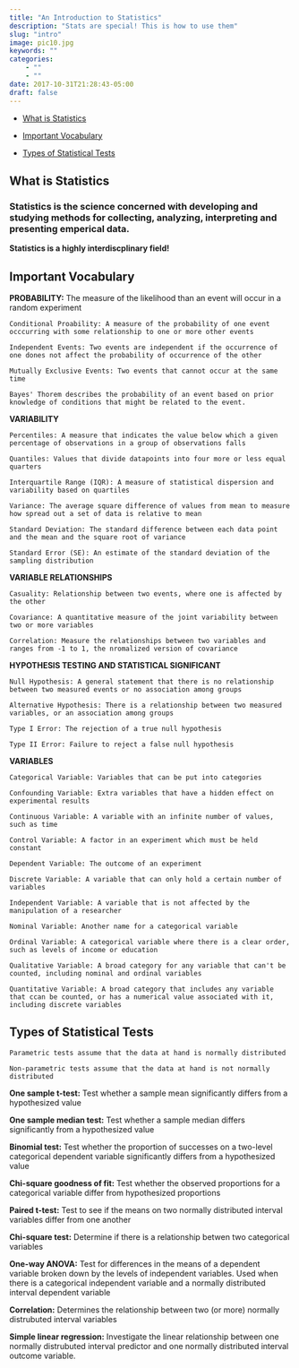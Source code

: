```yaml
---
title: "An Introduction to Statistics"
description: "Stats are special! This is how to use them"
slug: "intro"
image: pic10.jpg
keywords: ""
categories: 
    - ""
    - ""
date: 2017-10-31T21:28:43-05:00
draft: false
---
```


* [What is Statistics](#what-is-statistics)

* [Important Vocabulary](#important-vocabulary)

* [Types of Statistical Tests](#types-of-statistical-tests)

## What is Statistics

### Statistics is the science concerned with developing and studying methods for collecting, analyzing, interpreting and presenting emperical data.

**Statistics is a highly interdiscplinary field!**

## Important Vocabulary

**PROBABILITY:** The measure of the likelihood than an event will occur in a random experiment

    Conditional Proability: A measure of the probability of one event occcurring with some relationship to one or more other events

    Independent Events: Two events are independent if the occurrence of one dones not affect the probability of occurrence of the other

    Mutually Exclusive Events: Two events that cannot occur at the same time

    Bayes' Thorem describes the probability of an event based on prior knowledge of conditions that might be related to the event.

**VARIABILITY**

    Percentiles: A measure that indicates the value below which a given percentage of observations in a group of observations falls

    Quantiles: Values that divide datapoints into four more or less equal quarters

    Interquartile Range (IQR): A measure of statistical dispersion and variability based on quartiles

    Variance: The average square difference of values from mean to measure how spread out a set of data is relative to mean

    Standard Deviation: The standard difference between each data point and the mean and the square root of variance

    Standard Error (SE): An estimate of the standard deviation of the sampling distribution

**VARIABLE RELATIONSHIPS**

    Casuality: Relationship between two events, where one is affected by the other

    Covariance: A quantitative measure of the joint variability between two or more variables

    Correlation: Measure the relationships between two variables and ranges from -1 to 1, the nromalized version of covariance

**HYPOTHESIS TESTING AND STATISTICAL SIGNIFICANT**

    Null Hypothesis: A general statement that there is no relationship between two measured events or no association among groups

    Alternative Hypothesis: There is a relationship between two measured variables, or an association among groups

    Type I Error: The rejection of a true null hypothesis

    Type II Error: Failure to reject a false null hypothesis

**VARIABLES**

    Categorical Variable: Variables that can be put into categories

    Confounding Variable: Extra variables that have a hidden effect on experimental results

    Continuous Variable: A variable with an infinite number of values, such as time

    Control Variable: A factor in an experiment which must be held constant

    Dependent Variable: The outcome of an experiment

    Discrete Variable: A variable that can only hold a certain number of variables

    Independent Variable: A variable that is not affected by the manipulation of a researcher

    Nominal Variable: Another name for a categorical variable

    Ordinal Variable: A categorical variable where there is a clear order, such as levels of income or education

    Qualitative Variable: A broad category for any variable that can't be counted, including nominal and ordinal variables

    Quantitative Variable: A broad category that includes any variable that ccan be counted, or has a numerical value associated with it, including discrete variables

## Types of Statistical Tests

```Parametric tests assume that the data at hand is normally distributed```

```Non-parametric tests assume that the data at hand is not normally distributed```

**One sample t-test:** Test whether a sample mean significantly differs from a hypothesized value

**One sample median test:** Test whether a sample median differs significantly from a hypothesized value

**Binomial test:** Test whether the proportion of successes on a two-level categorical dependent variable significantly differs from a hypothesized value

**Chi-square goodness of fit:** Test whether the observed proportions for a categorical variable differ from hypothesized proportions

**Paired t-test:** Test to see if the means on two normally distributed interval variables differ from one another

**Chi-square test:** Determine if there is a relationship betwen two categorical variables

**One-way ANOVA:** Test for differences in the means of a dependent variable broken down by the levels of independent variables. Used when there is a categorical independent variable and a normally distributed interval dependent variable

**Correlation:** Determines the relationship between two (or more) normally distrubuted interval variables

**Simple linear regression:** Investigate the linear relationship between one normally distrubuted interval predictor and one normally distributed interval outcome variable.
